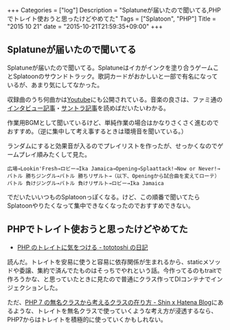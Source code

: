 +++
Categories = ["log"]
Description = "Splatuneが届いたので聞いてる,PHPでトレイト使おうと思ったけどやめてた"
Tags = ["Splatoon", "PHP"]
Title = "2015 10 21"
date = "2015-10-21T21:59:35+09:00"
+++

## Splatuneが届いたので聞いてる
Splatuneが届いたので聞いてる。Splatuneはイカがインクを塗り合うゲームことSplatoonのサウンドトラック。歌詞カードがおかしいと一部で有名になっているが、あまり気にしてなかった。

収録曲のうち何曲かは[Youtube](https://www.youtube.com/playlist?list=PL4D85f9vYKbmZk3teC617JuaeVhiksbU2)にも公開されている。音楽の良さは、ファミ通の[インタビュー記事](http://www.famitsu.com/news/201509/10087849.html)・[サントラ記事](http://www.famitsu.com/news/201509/14087856.html)を読めばだいたいわかる。

作業用BGMとして聞いているけど、単純作業の場合はかなりさくさく進むのでおすすめ。（逆に集中して考え事するときは環境音を聞いている。）

ランダムにすると効果音が入るのでプレイリストを作ったが、せっかくなのでゲームプレイ順みたくして見た。

	広場→Lookin'Fresh→ロビー→Ika Jamaica→Opening→Splaattack!→Now or Never!→バトル 勝ちジングル→バトル 勝ちリザルト→（以下、Openingから試合曲を変えてローテ）バトル 負けジングル→バトル 負けリザルト→ロビー→Ika Jamaica

でだいたいいつものSplatoonっぽくなる。けど、この順番で聞いてたらSplatoonやりたくなって集中できなくなったのでおすすめできない。

## PHPでトレイト使おうと思ったけどやめてた
* [PHP のトレイトに気をつける - tototoshi の日記](http://tototoshi.hatenablog.com/entry/2015/01/14/172602)

読んだ。トレイトを安易に使うと容易に依存関係が生まれるから、staticメソッドや委譲、集約で済んでたものはそっちでやれという話。今作ってるのもtraitで作ろうかな、と思っていたときに見たので普通にクラス作ってDIコンテナでインジェクションした。

ただ、[PHP 7 の無名クラスから考えるクラスの在り方 - Shin x Hatena Blog](http://shin1x1.hatenablog.com/entry/anonymous-class-change-class-in-php7)にあるような、トレイトを無名クラスで使っていくような考え方が浸透するなら、PHP7からはトレイトを積極的に使っていくかもしれない。